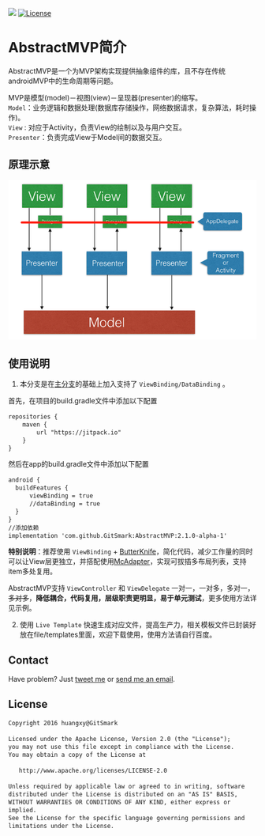 [![](https://img.shields.io/badge/JitPack-2.1.0-brightgreen.svg)](https://jitpack.io/#GitSmark/AbstractMVP)
[![License](https://img.shields.io/badge/License-Apache%202.0-blue.svg)](https://opensource.org/licenses/Apache-2.0)

# AbstractMVP简介
AbstractMVP是一个为MVP架构实现提供抽象组件的库，且不存在传统androidMVP中的生命周期等问题。

MVP是模型(model)－视图(view)－呈现器(presenter)的缩写。  
`Model`：业务逻辑和数据处理(数据库存储操作，网络数据请求，复杂算法，耗时操作)。  
`View` : 对应于Activity，负责View的绘制以及与用户交互。  
`Presenter`：负责完成View于Model间的数据交互。

原理示意
-----

![AbstractMVP原理示意图](file/AbstractMVP-SketchMap.png)
  
使用说明
-----
  
1. 本分支是在[主分支](https://github.com/GitSmark/AbstractMVP)的基础上加入支持了 `ViewBinding/DataBinding` 。

  首先，在项目的build.gradle文件中添加以下配置
  ```
  repositories {
      maven {
          url "https://jitpack.io"
      }
  }
  ```
  然后在app的build.gradle文件中添加以下配置
  ```
  android {
    buildFeatures {
        viewBinding = true
        //dataBinding = true
    }
  }
  //添加依赖
  implementation 'com.github.GitSmark:AbstractMVP:2.1.0-alpha-1'
  ```

  **特别说明**：推荐使用 `ViewBinding` + [ButterKnife](https://github.com/JakeWharton/butterknife)，简化代码，减少工作量的同时可以让View层更独立，并搭配使用[McAdapter](https://github.com/GitSmark/McAdapter)，实现可拔插多布局列表，支持item多处复用。
  
  AbstractMVP支持 `ViewController` 和 `ViewDelegate` 一对一，一对多，多对一，~~多对多~~，**降低耦合，代码复用，层级职责更明显，易于单元测试**，更多使用方法详见示例。

2. 使用 `Live Template` 快速生成对应文件，提高生产力，相关模板文件已封装好放在file/templates里面，欢迎下载使用，使用方法请自行百度。

Contact
--------
  Have problem? Just [tweet me](https://twitter.com/huangxy) or [send me an email](mailto:huangxy8023@foxmail.com).

License
----------

    Copyright 2016 huangxy@GitSmark

    Licensed under the Apache License, Version 2.0 (the "License");
    you may not use this file except in compliance with the License.
    You may obtain a copy of the License at

       http://www.apache.org/licenses/LICENSE-2.0

    Unless required by applicable law or agreed to in writing, software
    distributed under the License is distributed on an "AS IS" BASIS,
    WITHOUT WARRANTIES OR CONDITIONS OF ANY KIND, either express or implied.
    See the License for the specific language governing permissions and
    limitations under the License.

